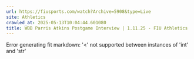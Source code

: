 ```yaml
---
url: https://fiusports.com/watch?Archive=5908&type=Live
site: Athletics
crawled_at: 2025-05-13T10:04:44.601080
title: WBB Parris Atkins Postgame Interview | 1.11.25 - FIU Athletics
---
```


Error generating fit markdown: '<' not supported between instances of 'int' and 'str'